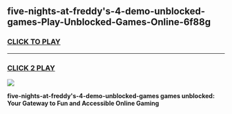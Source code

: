 
## five-nights-at-freddy's-4-demo-unblocked-games-Play-Unblocked-Games-Online-6f88g
<h3>
<a href="https://premium76.site?title=five-nights-at-freddy's-4-demo-unblocked-games&ref=25A">CLICK TO PLAY</a></h3>
<hr>

<h3>
<a href="https://premium76.site?title=five-nights-at-freddy's-4-demo-unblocked-games&ref=25A">CLICK 2 PLAY</a>
  
</h3>

<a href="https://premium76.site?title=five-nights-at-freddy's-4-demo-unblocked-games&ref=25A"><img src="https://clearcache.store/games.png"></a>


**five-nights-at-freddy's-4-demo-unblocked-games games unblocked: Your Gateway to Fun and Accessible Online Gaming**
